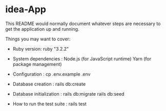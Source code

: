 # idea-App

This README would normally document whatever steps are necessary to get the
application up and running.

Things you may want to cover:

* Ruby version:  ruby "3.2.2"

* System dependencies : 
  Node.js (for JavaScript runtime)
  Yarn (for package management)

* Configuration :
  cp .env.example .env


* Database creation :
  rails db:create

* Database initialization :
  rails db:migrate
  rails db:seed

* How to run the test suite :
  rails test

